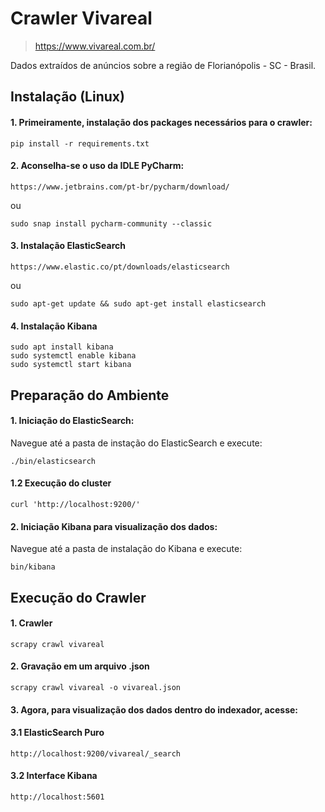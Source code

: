 # Crawler Vivareal
> https://www.vivareal.com.br/

Dados extraídos de anúncios sobre a região de Florianópolis - SC - Brasil.

## Instalação (Linux)

#### 1. Primeiramente, instalação dos packages necessários para o crawler: 

```shell
pip install -r requirements.txt
```

#### 2. Aconselha-se o uso da IDLE PyCharm:

```shell
https://www.jetbrains.com/pt-br/pycharm/download/
```
ou 
```shell
sudo snap install pycharm-community --classic
```

#### 3. Instalação ElasticSearch

```shell
https://www.elastic.co/pt/downloads/elasticsearch
```
ou 
```shell
sudo apt-get update && sudo apt-get install elasticsearch
```

#### 4. Instalação Kibana

```shell
sudo apt install kibana
sudo systemctl enable kibana
sudo systemctl start kibana
```

## Preparação do Ambiente

#### 1. Iniciação do ElasticSearch:

Navegue até a pasta de instação do ElasticSearch e execute:

```shell
./bin/elasticsearch
```
#### 1.2 Execução do cluster

```shell
curl 'http://localhost:9200/'
```
#### 2. Iniciação Kibana para visualização dos dados:

Navegue até a pasta de instalação do Kibana e execute:

```shell
bin/kibana
```

## Execução do Crawler

#### 1. Crawler

```shell
scrapy crawl vivareal
```

#### 2. Gravação em um arquivo .json

```shell
scrapy crawl vivareal -o vivareal.json
```

#### 3. Agora, para visualização dos dados dentro do indexador, acesse:

#### 3.1 ElasticSearch Puro

```shell
http://localhost:9200/vivareal/_search
```

#### 3.2 Interface Kibana

```shell
http://localhost:5601
```






